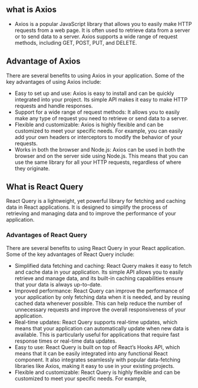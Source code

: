 ## what is Axios

- Axios is a popular JavaScript library that allows you to easily make HTTP requests from a web page. It is often used to retrieve data from a server or to send data to a server. Axios supports a wide range of request methods, including GET, POST, PUT, and DELETE.

## Advantage of Axios

There are several benefits to using Axios in your application. Some of the key advantages of using Axios include:

- Easy to set up and use: Axios is easy to install and can be quickly integrated into your project. Its simple API makes it easy to make HTTP requests and handle responses.
- Support for a wide range of request methods: It allows you to easily make any type of request you need to retrieve or send data to a server.
- Flexible and customizable: Axios is highly flexible and can be customized to meet your specific needs. For example, you can easily add your own headers or interceptors to modify the behavior of your requests.
- Works in both the browser and Node.js: Axios can be used in both the browser and on the server side using Node.js. This means that you can use the same library for all your HTTP requests, regardless of where they originate.

## What is React Query

React Query is a lightweight, yet powerful library for fetching and caching data in React applications. It is designed to simplify the process of retrieving and managing data and to improve the performance of your application.

### Advantages of React Query

There are several benefits to using React Query in your React application. Some of the key advantages of React Query include:

- Simplified data fetching and caching: React Query makes it easy to fetch and cache data in your application. Its simple API allows you to easily retrieve and manage data, and its built-in caching capabilities ensure that your data is always up-to-date.
- Improved performance: React Query can improve the performance of your application by only fetching data when it is needed, and by reusing cached data whenever possible. This can help reduce the number of unnecessary requests and improve the overall responsiveness of your application.
- Real-time updates: React Query supports real-time updates, which means that your application can automatically update when new data is available. This is particularly useful for applications that require fast response times or real-time data updates.
- Easy to use: React Query is built on top of React’s Hooks API, which means that it can be easily integrated into any functional React component. It also integrates seamlessly with popular data-fetching libraries like Axios, making it easy to use in your existing projects.
- Flexible and customizable: React Query is highly flexible and can be customized to meet your specific needs. For example,
